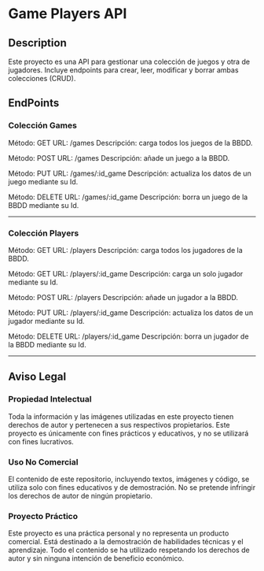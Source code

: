 # Game Players API

## Description
Este proyecto es una API para gestionar una colección de juegos y otra de jugadores.
Incluye endpoints para crear, leer, modificar y borrar ambas colecciones (CRUD). 

## EndPoints

### Colección Games

Método: GET
URL: /games
Descripción: carga todos los juegos de la BBDD.

Método: POST
URL: /games
Descripción: añade un juego a la BBDD.

Método: PUT
URL: /games/:id_game
Descripción: actualiza los datos de un juego mediante su Id.

Método: DELETE
URL: /games/:id_game
Descripción: borra un juego de la BBDD mediante su Id.

----------

### Colección Players

Método: GET
URL: /players
Descripción: carga todos los jugadores de la BBDD.

Método: GET
URL: /players/:id_game
Descripción: carga un solo jugador mediante su Id.

Método: POST
URL: /players
Descripción: añade un jugador a la BBDD.

Método: PUT
URL: /players/:id_game
Descripción: actualiza los datos de un jugador mediante su Id.

Método: DELETE
URL: /players/:id_game
Descripción: borra un jugador de la BBDD mediante su Id.

----------

## Aviso Legal

### Propiedad Intelectual
Toda la información y las imágenes utilizadas en este proyecto tienen derechos de autor y pertenecen a sus respectivos propietarios. Este proyecto es únicamente con fines prácticos y educativos, y no se utilizará con fines lucrativos.

### Uso No Comercial
El contenido de este repositorio, incluyendo textos, imágenes y código, se utiliza solo con fines educativos y de demostración. No se pretende infringir los derechos de autor de ningún propietario.

### Proyecto Práctico
Este proyecto es una práctica personal y no representa un producto comercial. Está destinado a la demostración de habilidades técnicas y el aprendizaje. Todo el contenido se ha utilizado respetando los derechos de autor y sin ninguna intención de beneficio económico.

